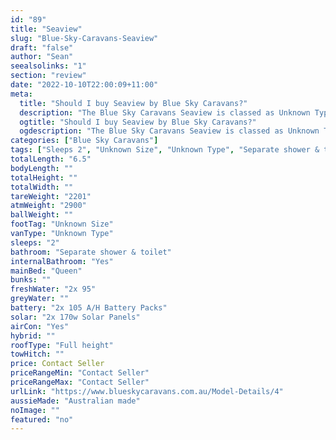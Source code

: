 ```yaml
---
id: "89"
title: "Seaview"
slug: "Blue-Sky-Caravans-Seaview"
draft: "false"
author: "Sean"
seealsolinks: "1"
section: "review"
date: "2022-10-10T22:00:09+11:00"
meta:
  title: "Should I buy Seaview by Blue Sky Caravans?"
  description: "The Blue Sky Caravans Seaview is classed as Unknown Type, and sleeps 2 people. It is Australian made and comes in at Unknown Size. It generally has Separate shower & toilet."
  ogtitle: "Should I buy Seaview by Blue Sky Caravans?"
  ogdescription: "The Blue Sky Caravans Seaview is classed as Unknown Type, and sleeps 2 people. It is Australian made and comes in at Unknown Size. It generally has Separate shower & toilet."
categories: ["Blue Sky Caravans"]
tags: ["Sleeps 2", "Unknown Size", "Unknown Type", "Separate shower & toilet", "Full height", "Price Unknown", "Australian made"]
totalLength: "6.5"
bodyLength: ""
totalHeight: ""
totalWidth: ""
tareWeight: "2201"
atmWeight: "2900"
ballWeight: ""
footTag: "Unknown Size"
vanType: "Unknown Type"
sleeps: "2"
bathroom: "Separate shower & toilet"
internalBathroom: "Yes"
mainBed: "Queen"
bunks: ""
freshWater: "2x 95"
greyWater: ""
battery: "2x 105 A/H Battery Packs"
solar: "2x 170w Solar Panels"
airCon: "Yes"
hybrid: ""
roofType: "Full height"
towHitch: ""
price: Contact Seller
priceRangeMin: "Contact Seller"
priceRangeMax: "Contact Seller"
urlLink: "https://www.blueskycaravans.com.au/Model-Details/4"
aussieMade: "Australian made"
noImage: ""
featured: "no"
---
```

